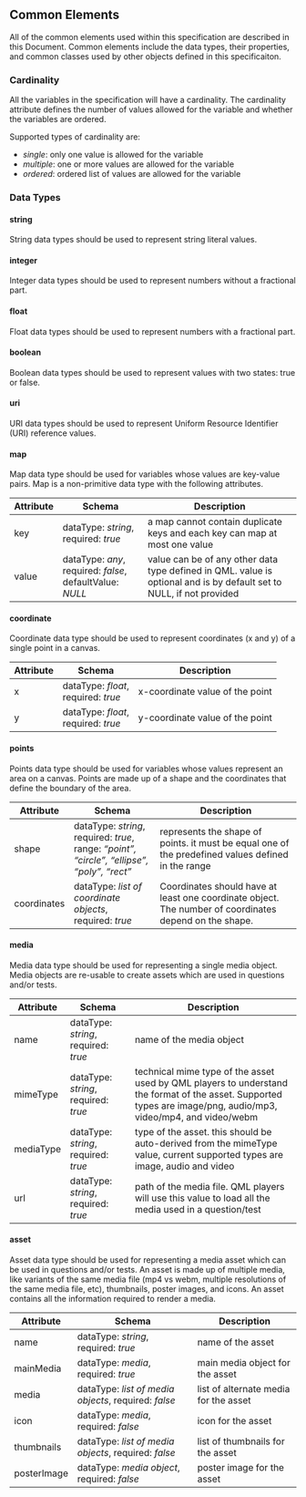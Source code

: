 ## Common Elements

All of the common elements used within this specification are described in this Document. Common elements include the data types, their properties, and common classes used by other objects defined in this specificaiton.

### Cardinality

All the variables in the specification will have a cardinality. The cardinality attribute defines the number of values allowed for the variable and whether the variables are ordered. 

Supported types of cardinality are:
- _single_: only one value is allowed for the variable
- _multiple_: one or more values are allowed for the variable
- _ordered_: ordered list of values are allowed for the variable

### Data Types

#### string
String data types should be used to represent string literal values.

#### integer
Integer data types should be used to represent numbers without a fractional part.

#### float
Float data types should be used to represent numbers with a fractional part.

#### boolean
Boolean data types should be used to represent values with two states: true or false.

#### uri
URI data types should be used to represent Uniform Resource Identifier (URI) reference values.

#### map
Map data type should be used for variables whose values are key-value pairs. Map is a non-primitive data type with the following attributes.

| Attribute | Schema | Description |
| --- | ----- | ----------- |
| key | dataType: *string*, <br/> required: *true* | a map cannot contain duplicate keys and each key can map at most one value |
| value | dataType: *any*, <br/> required: *false*, defaultValue: *NULL* | value can be of any other data type defined in QML. value is optional and is by default set to NULL, if not provided |

#### coordinate
Coordinate data type should be used to represent coordinates (x and y) of a single point in a canvas.

| Attribute | Schema | Description |
| --- | ----- | ----------- |
| x | dataType: *float*, <br/> required: *true* | x-coordinate value of the point |
| y | dataType: *float*, <br/> required: *true* | y-coordinate value of the point |

#### points
Points data type should be used for variables whose values represent an area on a canvas. Points are made up of a shape and the coordinates that define the boundary of the area.

| Attribute | Schema | Description |
| --- | ----- | ----------- |
| shape | dataType: *string*, <br/> required: *true*, <br/> range: *“point”, “circle”, “ellipse”, “poly”, “rect”* | represents the shape of points. it must be equal one of the predefined values defined in the range |
| coordinates | dataType: *list of coordinate objects*, <br/> required: *true* | Coordinates should have at least one coordinate object. The number of coordinates depend on the shape. |

#### media
Media data type should be used for representing a single media object. Media objects are re-usable to create assets which are used in questions and/or tests.

| Attribute | Schema | Description |
| -- | ------ | --------- |
| name | dataType: *string*, <br/> required: *true* | name of the media object |
| mimeType | dataType: *string*, <br/> required: *true* | technical mime type of the asset used by QML players to understand the format of the asset. Supported types are image/png, audio/mp3, video/mp4, and video/webm |
| mediaType | dataType: *string*, required: *true* | type of the asset. this should be auto-derived from the mimeType value, current supported types are image, audio and video |
| url | dataType: *string*, required: *true* | path of the media file. QML players will use this value to load all the media used in a question/test |

#### asset
Asset data type should be used for representing a media asset which can be used in questions and/or tests. An asset is made up of multiple media, like variants of the same media file (mp4 vs webm, multiple resolutions of the same media file, etc), thumbnails, poster images, and icons. An asset contains all the information required to render a media.

| Attribute | Schema | Description |
| -- | ------ | --------- |
| name | dataType: *string*, <br/> required: *true* | name of the asset |
| mainMedia | dataType: *media*, <br/> required: *true* | main media object for the asset |
| media | dataType: *list of media objects*, required: *false* | list of alternate media for the asset |
| icon | dataType: *media*, required: *false* | icon for the asset |
| thumbnails | dataType: *list of media objects*, required: *false* | list of thumbnails for the asset |
| posterImage | dataType: *media object*, required: *false* | poster image for the asset |





